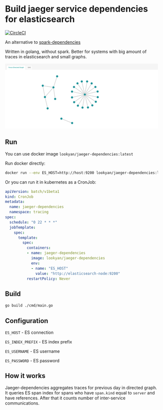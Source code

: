 # Build jaeger service dependencies for elasticsearch

[![CircleCI](https://circleci.com/gh/Lookyan/jaeger-dependencies.svg?style=svg)](https://circleci.com/gh/Lookyan/jaeger-dependencies)

An alternative to [spark-dependencies](https://github.com/jaegertracing/spark-dependencies)

Written in golang, without spark. Better for systems with big amount of traces in elasticsearch and small graphs.

![jaeger UI graph](./media/jaeger-deps.png)

## Run

You can use docker image `lookyan/jaeger-dependencies:latest`

Run docker directly:
```bash
docker run --env ES_HOST=http://host:9200 lookyan/jaeger-dependencies:latest
```

Or you can run it in kubernetes as a CronJob:
```yaml
apiVersion: batch/v1beta1
kind: CronJob
metadata:
  name: jaeger-dependencies
  namespace: tracing
spec:
  schedule: "0 22 * * *"
  jobTemplate:
    spec:
      template:
        spec:
          containers:
          - name: jaeger-dependencies
            image: lookyan/jaeger-dependencies
            env:
            - name: "ES_HOST"
              value: "http://elasticsearch-node:9200"
          restartPolicy: Never
```

## Build
```bash
go build ./cmd/main.go
```

## Configuration
`ES_HOST` - ES connection

`ES_INDEX_PREFIX` - ES index prefix

`ES_USERNAME` - ES username

`ES_PASSWORD` - ES password

## How it works
Jaeger-dependencies aggregates traces for previous day in directed graph. It queries ES span index for spans who have `span.kind` equal to `server` and have references. After that it counts number of inter-service communications.
